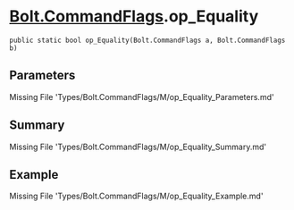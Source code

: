 # [Bolt.CommandFlags](Types/Bolt.CommandFlags.md).op_Equality
`public static bool op_Equality(Bolt.CommandFlags a, Bolt.CommandFlags b)`
## Parameters
Missing File 'Types/Bolt.CommandFlags/M/op_Equality_Parameters.md'
## Summary
Missing File 'Types/Bolt.CommandFlags/M/op_Equality_Summary.md'
## Example
Missing File 'Types/Bolt.CommandFlags/M/op_Equality_Example.md'
